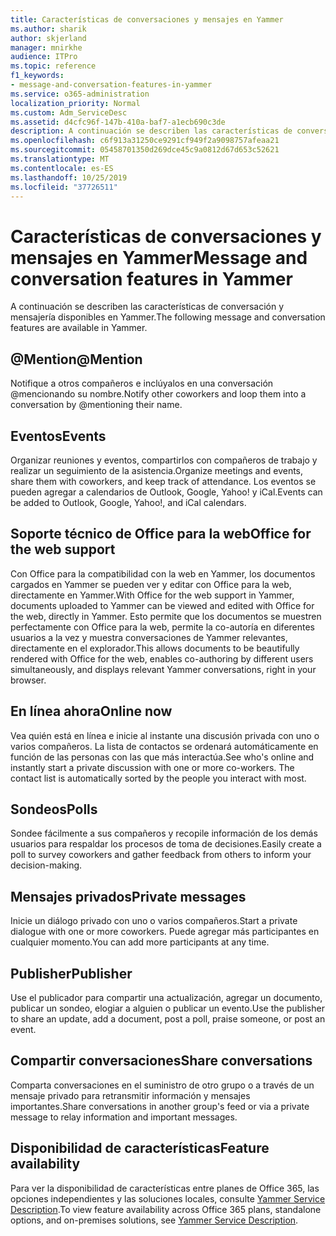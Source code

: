 ```yaml
---
title: Características de conversaciones y mensajes en Yammer
ms.author: sharik
author: skjerland
manager: mnirkhe
audience: ITPro
ms.topic: reference
f1_keywords:
- message-and-conversation-features-in-yammer
ms.service: o365-administration
localization_priority: Normal
ms.custom: Adm_ServiceDesc
ms.assetid: d4cfc96f-147b-410a-baf7-a1ecb690c3de
description: A continuación se describen las características de conversación y mensajería disponibles en Yammer.
ms.openlocfilehash: c6f913a31250ce9291cf949f2a9098757afeaa21
ms.sourcegitcommit: 05458701350d269dce45c9a0812d67d653c52621
ms.translationtype: MT
ms.contentlocale: es-ES
ms.lasthandoff: 10/25/2019
ms.locfileid: "37726511"
---
```

# <a name="message-and-conversation-features-in-yammer"></a><span data-ttu-id="40e19-103">Características de conversaciones y mensajes en Yammer</span><span class="sxs-lookup"><span data-stu-id="40e19-103">Message and conversation features in Yammer</span></span>

<span data-ttu-id="40e19-104">A continuación se describen las características de conversación y mensajería disponibles en Yammer.</span><span class="sxs-lookup"><span data-stu-id="40e19-104">The following message and conversation features are available in Yammer.</span></span>
  
## <a name="mention"></a><span data-ttu-id="40e19-105">@Mention</span><span class="sxs-lookup"><span data-stu-id="40e19-105">@Mention</span></span>

<span data-ttu-id="40e19-106">Notifique a otros compañeros e inclúyalos en una conversación @mencionando su nombre.</span><span class="sxs-lookup"><span data-stu-id="40e19-106">Notify other coworkers and loop them into a conversation by @mentioning their name.</span></span>

## <a name="events"></a><span data-ttu-id="40e19-107">Eventos</span><span class="sxs-lookup"><span data-stu-id="40e19-107">Events</span></span>

<span data-ttu-id="40e19-108">Organizar reuniones y eventos, compartirlos con compañeros de trabajo y realizar un seguimiento de la asistencia.</span><span class="sxs-lookup"><span data-stu-id="40e19-108">Organize meetings and events, share them with coworkers, and keep track of attendance.</span></span> <span data-ttu-id="40e19-109">Los eventos se pueden agregar a calendarios de Outlook, Google, Yahoo! y iCal.</span><span class="sxs-lookup"><span data-stu-id="40e19-109">Events can be added to Outlook, Google, Yahoo!, and iCal calendars.</span></span>
  
## <a name="office-for-the-web-support"></a><span data-ttu-id="40e19-110">Soporte técnico de Office para la web</span><span class="sxs-lookup"><span data-stu-id="40e19-110">Office for the web support</span></span>

<span data-ttu-id="40e19-111">Con Office para la compatibilidad con la web en Yammer, los documentos cargados en Yammer se pueden ver y editar con Office para la web, directamente en Yammer.</span><span class="sxs-lookup"><span data-stu-id="40e19-111">With Office for the web support in Yammer, documents uploaded to Yammer can be viewed and edited with Office for the web, directly in Yammer.</span></span> <span data-ttu-id="40e19-112">Esto permite que los documentos se muestren perfectamente con Office para la web, permite la co-autoría en diferentes usuarios a la vez y muestra conversaciones de Yammer relevantes, directamente en el explorador.</span><span class="sxs-lookup"><span data-stu-id="40e19-112">This allows documents to be beautifully rendered with Office for the web, enables co-authoring by different users simultaneously, and displays relevant Yammer conversations, right in your browser.</span></span>

## <a name="online-now"></a><span data-ttu-id="40e19-113">En línea ahora</span><span class="sxs-lookup"><span data-stu-id="40e19-113">Online now</span></span>

<span data-ttu-id="40e19-p103">Vea quién está en línea e inicie al instante una discusión privada con uno o varios compañeros. La lista de contactos se ordenará automáticamente en función de las personas con las que más interactúa.</span><span class="sxs-lookup"><span data-stu-id="40e19-p103">See who's online and instantly start a private discussion with one or more co-workers. The contact list is automatically sorted by the people you interact with most.</span></span>

## <a name="polls"></a><span data-ttu-id="40e19-116">Sondeos</span><span class="sxs-lookup"><span data-stu-id="40e19-116">Polls</span></span>

<span data-ttu-id="40e19-117">Sondee fácilmente a sus compañeros y recopile información de los demás usuarios para respaldar los procesos de toma de decisiones.</span><span class="sxs-lookup"><span data-stu-id="40e19-117">Easily create a poll to survey coworkers and gather feedback from others to inform your decision-making.</span></span>
  
## <a name="private-messages"></a><span data-ttu-id="40e19-118">Mensajes privados</span><span class="sxs-lookup"><span data-stu-id="40e19-118">Private messages</span></span>

<span data-ttu-id="40e19-119">Inicie un diálogo privado con uno o varios compañeros.</span><span class="sxs-lookup"><span data-stu-id="40e19-119">Start a private dialogue with one or more coworkers.</span></span> <span data-ttu-id="40e19-120">Puede agregar más participantes en cualquier momento.</span><span class="sxs-lookup"><span data-stu-id="40e19-120">You can add more participants at any time.</span></span>

## <a name="publisher"></a><span data-ttu-id="40e19-121">Publisher</span><span class="sxs-lookup"><span data-stu-id="40e19-121">Publisher</span></span>

<span data-ttu-id="40e19-122">Use el publicador para compartir una actualización, agregar un documento, publicar un sondeo, elogiar a alguien o publicar un evento.</span><span class="sxs-lookup"><span data-stu-id="40e19-122">Use the publisher to share an update, add a document, post a poll, praise someone, or post an event.</span></span>
    
## <a name="share-conversations"></a><span data-ttu-id="40e19-123">Compartir conversaciones</span><span class="sxs-lookup"><span data-stu-id="40e19-123">Share conversations</span></span>

<span data-ttu-id="40e19-124">Comparta conversaciones en el suministro de otro grupo o a través de un mensaje privado para retransmitir información y mensajes importantes.</span><span class="sxs-lookup"><span data-stu-id="40e19-124">Share conversations in another group's feed or via a private message to relay information and important messages.</span></span>
  
## <a name="feature-availability"></a><span data-ttu-id="40e19-125">Disponibilidad de características</span><span class="sxs-lookup"><span data-stu-id="40e19-125">Feature availability</span></span>

<span data-ttu-id="40e19-126">Para ver la disponibilidad de características entre planes de Office 365, las opciones independientes y las soluciones locales, consulte [Yammer Service Description](yammer-service-description.md).</span><span class="sxs-lookup"><span data-stu-id="40e19-126">To view feature availability across Office 365 plans, standalone options, and on-premises solutions, see [Yammer Service Description](yammer-service-description.md).</span></span>
  